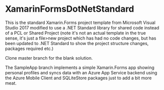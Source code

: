 # XamarinFormsDotNetStandard
This is the standard Xamarin.Forms project template from Microsoft Visual Studio 2017 modified to use a .NET Standard library for shared code instead of a PCL or Shared Project (note it's not an actual template in the true sense, it's just a file>new project which has had no code changes, but has been updated to .NET Standard to show the project structure changes, packages required etc.)

Clone master branch for the blank solution.

The SampleApp branch implements a simple Xamarin.Forms app showing personal profiles and syncs data with an Azure App Service backend using the Azure Mobile Client and SQLiteStore packages just to add a bit more meat.
